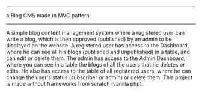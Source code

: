 
<hr>
a Blog CMS made in MVC pattern
<hr>
A simple blog content management system where a registered user can write a blog, which is then approved (published) by an admin to be displayed on the website. A registered user has access to the Dashboard, where he can see all his blogs (published and unpublished) in a table, and can edit or delete them.
The admin has access to the Admin Dashboard, where you can see in a table the blogs of all the users that he deletes or edits. He also has access to the table of all registered users, where he can change the user's status (subscriber or admin) or delete them.
This project is made without frameworks from scratch (vanilla php).


